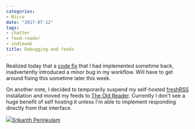 ```yaml
---
categories:
- Micro
date: "2017-07-12"
tags:
- chatter
- feed-reader
- indieweb
title: Debugging and feeds
---
```


Realized today that a [code fix](https://srikanthperinkulam.com/2017/06/30/squashing-the-bug/) that I had implemented sometime back, inadvertently introduced a minor bug in my workflow. Will have to get around fixing this sometime later this week.

On another note, I decided to temporarily suspend my self-hosted [freshRSS](https://freshrss.org/) installation and moved my feeds to [The Old Reader](https://theoldreader.com/). Currently I don't see a huge benefit of self hosting it unless I'm able to implement responding directly from that interface.

![](images/cropped-cropped-SP01-550afdebv1_site_icon.png)[Srikanth Perinkulam](https://srikanthperinkulam.com)
